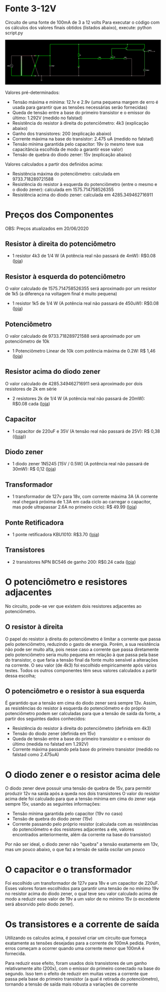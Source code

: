 # Fonte 3-12V
 Circuito de uma fonte de 100mA de 3 a 12 volts
 Para executar o código com os cálculos dos valores finais obtidos (listados abaixo), execute:
    python script.py

![Circuito](circuito.png)

Valores pré-determinados:
- Tensão máxima e mínima: 12.1v e 2.9v (uma pequena margem de erro é usada para garantir que as tensões necessárias serão fornecidas)
- Queda de tensão entre a base do primeiro transistor e o emissor do último: 1.292V (medido no falstad)
- Resistência do resistor à direita do potenciômetro: 4k3 (explicação abaixo)
- Ganho dos transistores: 200 (explicação abaixo)
- Corrente máxima na base do transistor: 2.475 uA (medido no falstad)
- Tensão mínima garantida pelo capacitor: 19v (o mesmo teve sua capacitância escolhida de modo a garantir esse valor)
- Tensão de quebra do diodo zener: 15v (explicação abaixo)

Valores calculados a partir dos definidos acima:
- Resistência máxima do potenciômetro: calculada em 9733.718289721588
- Resistência do resistor à esquerda do potenciômetro (entre o mesmo e o diodo zener): calculada em 1575.714758526355
- Resistência acima do diodo zener: calculada em 4285.349462716911

# Preços dos Componentes
OBS: Preços atualizados em 20/06/2020
## Resistor à direita do potenciômetro
- 1 resistor 4k3 de 1/4 W (A potência real não passará de 4mW): R$0.08 ([loja](https://www.baudaeletronica.com.br/resistor-4k3-5-1-4w.html))
## Resistor à esquerda do potenciômetro
O valor calculado de 1575.714758526355 será aproximado por um resistor de 1k5 (a diferença na voltagem final é muito pequena)
- 1 resistor 1k5 de 1/4 W (A potência real não passará de 450uW): R$0.08 ([loja](https://www.baudaeletronica.com.br/resistor-1k5-5-1-4w.html))
## Potenciômetro
O valor calculado de 9733.718289721588 será aproximado por um potenciômetro de 10k
- 1 Potenciômetro Linear de 10k com potência máxima de 0.2W: R$ 1,46  ([loja](https://www.baudaeletronica.com.br/potenciometro-linear-de-10k-10000.html))
## Resistor acima do diodo zener
O valor calculado de 4285.349462716911 será aproximado por dois resistores de 2k em série
- 2 resistores 2k de 1/4 W (A potência real não passará de 20mW): R$0.08 cada ([loja](https://www.baudaeletronica.com.br/resistor-2k-5-1-4w.html))
## Capacitor
- 1 capacitor de 220uF e 35V (A tensão real não passará de 25V): R$ 0,38 (([loja](https://www.baudaeletronica.com.br/capacitor-eletrolitico-220uf-35v.html)))
## Diodo zener
- 1 diodo zener 1N5245 [15V / 0.5W] (A potência real não passará de 30mW): R$ 0,12  ([loja](https://www.baudaeletronica.com.br/diodo-zener-1n5245-15v-0-5w.html))
## Transformador
- 1 transformador de 127v para 18v, com corrente máxima 3A (A corrente real chegará próxima de 1.3A em cada ciclo ao carregar o capacitor, mas pode ultrapassar 2.6A no primeiro ciclo): R$ 49.99 ([loja](https://produto.mercadolivre.com.br/MLB-1300844398-transformador-1818v-3a-trafo-bivolt-_JM?quantity=1#position=1&type=item&tracking_id=ada41903-7303-418c-9af9-6d00176bfbd2))
## Ponte Retificadora
- 1 ponte retificadora KBU1010: R$3.70 ([loja](https://www.baudaeletronica.com.br/ponte-retificadora-kbu1010.html))
## Transistores
- 2 transistores NPN BC546 de ganho 200: R$0.24 cada ([loja](https://www.baudaeletronica.com.br/transistor-npn-bc546.html))

# O potenciômetro e resistores adjacentes
 No circuito, pode-se ver que existem dois resistores adjacentes ao potenciômetro.
 ## O resistor à direita
 O papel do resistor à direita do potenciômetro é limitar a corrente que passa pelo potenciômetro, reduzindo o gasto de energia.
 Porém, a sua resistência não pode ser muito alta, pois nesse caso a corrente que passa diretamente pelo potenciômetro seria muito pequena em relação à que passa pela base do transistor, o que faria a tensão final da fonte muito sensível a alterações na corrente.
 O seu valor (de 4k3) foi escolhido empiricamente após vários testes. Todos os outros componentes têm seus valores calculados a partir dessa escolha;

 ## O potenciômetro e o resistor à sua esquerda
 É garantido que a tensão em cima do diodo zener será sempre 13v. Assim, as resistências do resistor à esquerda do potenciômetro e do próprio potenciômetro podem ser calculadas para que a tensão de saída da fonte, a partir dos seguintes dados conhecidos:

- Resistência do resistor à direita do potenciômetro (definida em 4k3)
- Tensão do diodo zener (definida em 15v)
- Queda de tensão entre a base do primeiro transistor e o emissor do último (medida no falstad em 1.292V)
- Corrente máxima passando pela base do primeiro transistor (medido no falstad como 2.475uA)

# O diodo zener e o resistor acima dele
O diodo zener deve possuir uma tensão de quebra de 15v, para permitir produzir 12v na saída após a queda nos dois transistores
O valor do resistor acima dele foi calculado para que a tensão mínima em cima do zener seja sempre 15v, usando as seguintes informações:

- Tensão mínima garantida pelo capacitor (19v no caso)
- Tensão de quebra do diodo zener (15v)
- Corrente passando pelo próprio resistor (calculada com as resistências do potenciômetro e dos resistores adjacentes a ele, valores encontrados anteriormente, além da corrente na base do transistor)

Por não ser ideal, o diodo zener não "quebra" a tensão exatamente em 13v, mas um pouco abaixo, o que faz a tensão de saída oscilar um pouco

# O capacitor e o transformador
Foi escolhido um transformador de 127v para 18v e um capacitor de 220uF. Esses valores foram escolhidos para garantir uma tensão de no mínimo 19v no resistor acima do diodo zener, o qual teve seu valor calculado acima de modo a reduzir esse valor de 19v a um valor de no mínimo 15v (o excedente será absorvido pelo diodo zener).

# Os transistores e a corrente de saída
Utilizando os calculos acima, é possível criar um circuito que forneça exatamente as tensões desejadas para a corrente de 100mA pedida. Porém, erros começam a ocorrer quando uma corrente menor que 100mA é fornecida.

Para reduzir esse efeito, foram usados dois transistores de um ganho relativamente alto (200x), com o emissor do primeiro conectado na base do segundo. Isso tem o efeito de reduzir em muitas vezes a corrente que passa pela base do primeiro transistor (a qual é retirada do potenciômetro), tornando a tensão de saída mais robusta a variações de corrente
 
